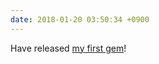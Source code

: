 ```yaml
---
date: 2018-01-20 03:50:34 +0900
---
```

Have released [my first gem](https://github.com/pyrmont/taipo/)!
